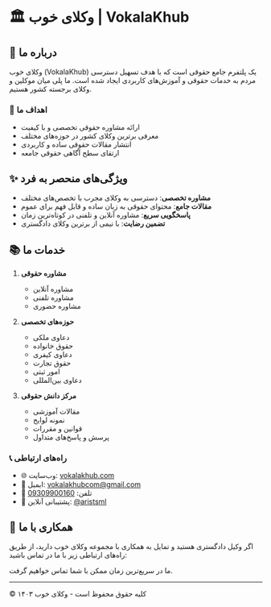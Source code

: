 # 🏛️ وکلای خوب | VokalaKhub

## 📜 درباره ما
وکلای خوب (VokalaKhub) یک پلتفرم جامع حقوقی است که با هدف تسهیل دسترسی مردم به خدمات حقوقی و آموزش‌های کاربردی ایجاد شده است. ما پلی میان موکلین و وکلای برجسته کشور هستیم.

### 🎯 اهداف ما
- ارائه مشاوره حقوقی تخصصی و با کیفیت
- معرفی برترین وکلای کشور در حوزه‌های مختلف
- انتشار مقالات حقوقی ساده و کاربردی
- ارتقای سطح آگاهی حقوقی جامعه

## ✨ ویژگی‌های منحصر به فرد
- **مشاوره تخصصی**: دسترسی به وکلای مجرب با تخصص‌های مختلف
- **مقالات جامع**: محتوای حقوقی به زبان ساده و قابل فهم برای عموم
- **پاسخگویی سریع**: مشاوره آنلاین و تلفنی در کوتاه‌ترین زمان
- **تضمین رضایت**: با تیمی از برترین وکلای دادگستری

## 📚 خدمات ما
1. **مشاوره حقوقی**
   - مشاوره آنلاین
   - مشاوره تلفنی
   - مشاوره حضوری

2. **حوزه‌های تخصصی**
   - دعاوی ملکی
   - حقوق خانواده
   - دعاوی کیفری
   - حقوق تجارت
   - امور ثبتی
   - دعاوی بین‌المللی

3. **مرکز دانش حقوقی**
   - مقالات آموزشی
   - نمونه لوایح
   - قوانین و مقررات
   - پرسش و پاسخ‌های متداول

### 📞 راه‌های ارتباطی
- 🌐 وب‌سایت: [vokalakhub.com](https://vokalakhub.com)
- 📧 ایمیل: [vokalakhubcom@gmail.com](mailto:vokalakhubcom@gmail.com)
- 📱 تلفن: [09309900160](tel:+989309900160)
- 💬 پشتیبانی آنلاین: [@aristsml](https://t.me/aristsml)

## 🤝 همکاری با ما
اگر وکیل دادگستری هستید و تمایل به همکاری با مجموعه وکلای خوب دارید، از طریق راه‌های ارتباطی زیر با ما در تماس باشید:

ما در سریع‌ترین زمان ممکن با شما تماس خواهیم گرفت.


---
© کلیه حقوق محفوظ است - وکلای خوب ۱۴۰۳
